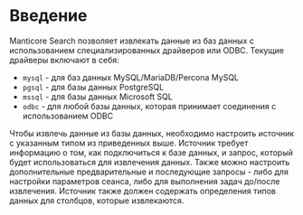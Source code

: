 # Введение

Manticore Search позволяет извлекать данные из баз данных с использованием специализированных драйверов или ODBC. Текущие драйверы включают в себя:

* `mysql` - для баз данных MySQL/MariaDB/Percona MySQL
* `pgsql` - для базы данных PostgreSQL
* `mssql` - для базы данных Microsoft SQL
* `odbc` - для любой базы данных, которая принимает соединения с использованием ODBC

Чтобы извлечь данные из базы данных, необходимо настроить источник с указанным типом из приведенных выше. Источник требует информацию о том, как подключиться к базе данных, и запрос, который будет использоваться для извлечения данных. Также можно настроить дополнительные предварительные и последующие запросы - либо для настройки параметров сеанса, либо для выполнения задач до/после извлечения. Источник также должен содержать определения типов данных для столбцов, которые извлекаются.
<!-- proofread -->
